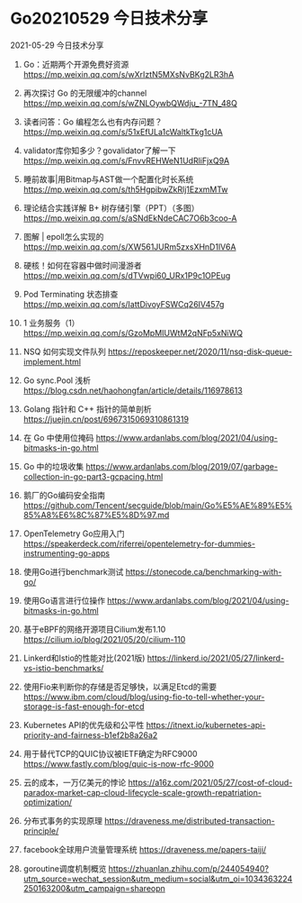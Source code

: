# Go20210529 今日技术分享



2021-05-29 今日技术分享

1. Go：近期两个开源免费好资源
https://mp.weixin.qq.com/s/wXrIztN5MXsNvBKg2LR3hA

2. 再次探讨 Go 的无限缓冲的channel
https://mp.weixin.qq.com/s/wZNLOywbQWdju_-7TN_48Q

3. 读者问答：Go 编程怎么也有内存问题？
https://mp.weixin.qq.com/s/51xEfULa1cWaltkTkg1cUA

4. validator库你知多少？govalidator了解一下
https://mp.weixin.qq.com/s/FnvvREHWeN1UdRliFjxQ9A

5. 睡前故事|用Bitmap与AST做一个配置化时长系统
https://mp.weixin.qq.com/s/th5HgpibwZkRlj1EzxmMTw

6. 理论结合实践详解 B+ 树存储引擎（PPT）（多图）
https://mp.weixin.qq.com/s/aSNdEkNdeCAC7O6b3coo-A

7. 图解 | epoll怎么实现的
https://mp.weixin.qq.com/s/XW561JURm5zxsXHnD1lV6A

8. 硬核！如何在容器中做时间漫游者
https://mp.weixin.qq.com/s/dTVwpi60_URx1P9c1OPEug

9. Pod Terminating 状态排查
https://mp.weixin.qq.com/s/IattDivoyFSWCq26IV457g

10. 1 业务服务（1）
https://mp.weixin.qq.com/s/GzoMpMIUWtM2qNFp5xNiWQ

11. NSQ 如何实现文件队列
https://reposkeeper.net/2020/11/nsq-disk-queue-implement.html

12. Go sync.Pool 浅析
https://blog.csdn.net/haohongfan/article/details/116978613

13. Golang 指针和 C++ 指针的简单剖析
https://juejin.cn/post/6967315069310861319

14. 在 Go 中使用位掩码
https://www.ardanlabs.com/blog/2021/04/using-bitmasks-in-go.html

15. Go 中的垃圾收集
https://www.ardanlabs.com/blog/2019/07/garbage-collection-in-go-part3-gcpacing.html

16. 鹅厂的Go编码安全指南
https://github.com/Tencent/secguide/blob/main/Go%E5%AE%89%E5%85%A8%E6%8C%87%E5%8D%97.md

17. OpenTelemetry Go应用入门
https://speakerdeck.com/riferrei/opentelemetry-for-dummies-instrumenting-go-apps

18. 使用Go进行benchmark测试
https://stonecode.ca/benchmarking-with-go/

19. 使用Go语言进行位操作
https://www.ardanlabs.com/blog/2021/04/using-bitmasks-in-go.html

20. 基于eBPF的网络开源项目Cilium发布1.10
https://cilium.io/blog/2021/05/20/cilium-110

21. Linkerd和Istio的性能对比(2021版)
https://linkerd.io/2021/05/27/linkerd-vs-istio-benchmarks/

22. 使用Fio来判断你的存储是否足够快，以满足Etcd的需要
https://www.ibm.com/cloud/blog/using-fio-to-tell-whether-your-storage-is-fast-enough-for-etcd

23. Kubernetes API的优先级和公平性
https://itnext.io/kubernetes-api-priority-and-fairness-b1ef2b8a26a2

24. 用于替代TCP的QUIC协议被IETF确定为RFC9000
https://www.fastly.com/blog/quic-is-now-rfc-9000

25. 云的成本，一万亿美元的悖论
https://a16z.com/2021/05/27/cost-of-cloud-paradox-market-cap-cloud-lifecycle-scale-growth-repatriation-optimization/

26. 分布式事务的实现原理
https://draveness.me/distributed-transaction-principle/

27. facebook全球用户流量管理系统
https://draveness.me/papers-taiji/

28. goroutine调度机制概览
https://zhuanlan.zhihu.com/p/244054940?utm_source=wechat_session&utm_medium=social&utm_oi=1034363224250163200&utm_campaign=shareopn
